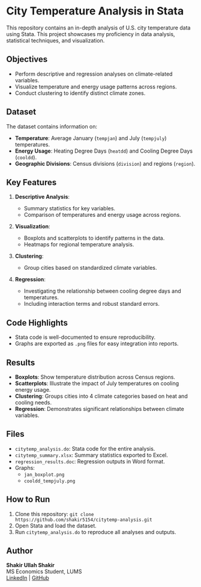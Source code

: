 # City Temperature Analysis in Stata

This repository contains an in-depth analysis of U.S. city temperature data using Stata. This project showcases my proficiency in data analysis, statistical techniques, and visualization.

## Objectives
- Perform descriptive and regression analyses on climate-related variables.
- Visualize temperature and energy usage patterns across regions.
- Conduct clustering to identify distinct climate zones.

## Dataset
The dataset contains information on:
- **Temperature**: Average January (`tempjan`) and July (`tempjuly`) temperatures.
- **Energy Usage**: Heating Degree Days (`heatdd`) and Cooling Degree Days (`cooldd`).
- **Geographic Divisions**: Census divisions (`division`) and regions (`region`).

## Key Features
1. **Descriptive Analysis**:
   - Summary statistics for key variables.
   - Comparison of temperatures and energy usage across regions.

2. **Visualization**:
   - Boxplots and scatterplots to identify patterns in the data.
   - Heatmaps for regional temperature analysis.

3. **Clustering**:
   - Group cities based on standardized climate variables.

4. **Regression**:
   - Investigating the relationship between cooling degree days and temperatures.
   - Including interaction terms and robust standard errors.

## Code Highlights
- Stata code is well-documented to ensure reproducibility.
- Graphs are exported as `.png` files for easy integration into reports.

## Results
- **Boxplots**: Show temperature distribution across Census regions.
- **Scatterplots**: Illustrate the impact of July temperatures on cooling energy usage.
- **Clustering**: Groups cities into 4 climate categories based on heat and cooling needs.
- **Regression**: Demonstrates significant relationships between climate variables.

## Files
- `citytemp_analysis.do`: Stata code for the entire analysis.
- `citytemp_summary.xlsx`: Summary statistics exported to Excel.
- `regression_results.doc`: Regression outputs in Word format.
- Graphs:
  - `jan_boxplot.png`
  - `cooldd_tempjuly.png`

## How to Run
1. Clone this repository: `git clone https://github.com/shakir5154/citytemp-analysis.git`
2. Open Stata and load the dataset.
3. Run `citytemp_analysis.do` to reproduce all analyses and outputs.

## Author
**Shakir Ullah Shakir**  
MS Economics Student, LUMS  
[LinkedIn](https://linkedin.com/in/shakir-ullah-shakir) | [GitHub](https://github.com/shakir5154)
